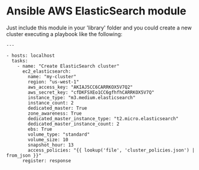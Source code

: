 # Ansible AWS ElasticSearch module
Just include this module in your 'library' folder and you could create a new cluster executing a playbook like the following:

    ---

    - hosts: localhost
      tasks:
        - name: "Create ElasticSearch cluster"
          ec2_elasticsearch:
            name: "my-cluster"
            region: "us-west-1"
            aws_access_key: "AKIAJ5CC6CARRKOX5V7Q2"
            aws_secret_key: "cfDKFSXEo1CC6gfhfhCARRKOX5V7Q"
            instance_type: "m3.medium.elasticsearch"
            instance_count: 2
            dedicated_master: True
            zone_awareness: True
            dedicated_master_instance_type: "t2.micro.elasticsearch"
            dedicated_master_instance_count: 2
            ebs: True
            volume_type: "standard"
            volume_size: 10
            snapshot_hour: 13
            access_policies: "{{ lookup('file', 'cluster_policies.json') | from_json }}"
          register: response


